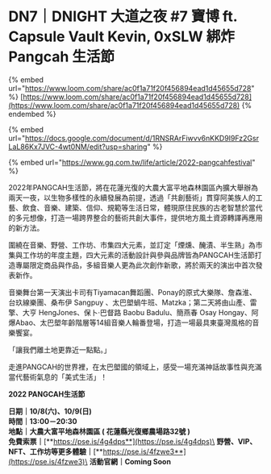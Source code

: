 # DN7｜DNIGHT 大道之夜 #7 寶博 ft. Capsule Vault Kevin, 0xSLW 綁炸 Pangcah 生活節

{% embed url="https://www.loom.com/share/ac0f1a71f20f456894ead1d45655d728" %}
[https://www.loom.com/share/ac0f1a71f20f456894ead1d45655d728](https://www.loom.com/share/ac0f1a71f20f456894ead1d45655d728)
{% endembed %}



{% embed url="https://docs.google.com/document/d/1RNSRArFiwvv6nKKD9I9Fz2GsrLaL86Kx7JVC-4wt0NM/edit?usp=sharing" %}

{% embed url="https://www.gq.com.tw/life/article/2022-pangcahfestival" %}

2022年PANGCAH生活節，將在花蓮光復的大農大富平地森林園區內擴大舉辦為兩天一夜，以生物多樣性的永續發展為前提，透過「共創藝術」貫穿阿美族人的工藝、飲食、音樂、建築、信仰、規範等生活日常，體現原住民族的古老智慧於當代的多元想像，打造一場跨界整合的藝術共創大事件，提供地方風土資源轉譯再應用的新方法。&#x20;

圍繞在音樂、野營、工作坊、市集四大元素，並訂定「煙燻、醃漬、半生熟」為市集與工作坊的年度主題，四大元素的活動設計與參與品牌皆為PANGCAH生活節打造專屬限定商品與作品，多組音樂人更為此次創作新歌，將於兩天的演出中首次發表新作。

音樂舞台第一天演出卡司有Tiyamacan舞蹈團、Ponay的原式大樂隊、詹森淮、台玖線樂團、桑布伊 Sangpuy 、太巴塱蝸牛班、Matzka；第二天將由山產、雷擎、大亨 HengJones、保卜·巴督路 Baobu Badulu、簡燕春 Osay Hongay、阿爆Abao、太巴塱年齡階層等14組音樂人輪番登場，打造一場最具東臺灣風格的音樂饗宴。

「讓我們離土地更靠近一點點。」

走進PANGCAH的世界裡，在太巴塱國的領域上，感受一場充滿神話故事性與充滿當代藝術氣息的「美式生活」！

**2022 PANGCAH生活節**

**日期｜10/8(六)、10/9(日)** \
**時間｜13:00－20:30**\
**地點｜大農大富平地森林園區 ( 花蓮縣光復鄉農場路32號 )** \
**免費索票｜**[**https://pse.is/4g4dps**](https://pse.is/4g4dps)\
**野營、VIP、NFT、工作坊等更多體驗｜**[**https://pse.is/4fzwe3**](https://pse.is/4fzwe3)\
**活動官網｜Coming Soon**
